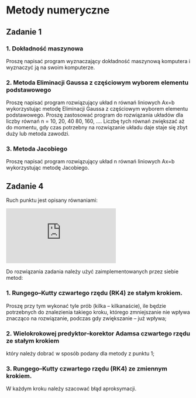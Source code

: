 # Metody numeryczne

## Zadanie 1

### 1. Dokładność maszynowa
Proszę napisać program wyznaczający dokładność maszynową komputera i wyznaczyć ją na swoim komputerze.

### 2. Metoda Eliminacji Gaussa z częściowym wyborem elementu podstawowego 
Proszę napisać program rozwiązujący układ n równań liniowych Ax=b wykorzystując metodę Eliminacji Gaussa z częściowym wyborem elementu podstawowego. Proszę zastosować program do rozwiązania układów dla liczby równań n = 10, 20, 40 80, 160, .... Liczbę tych równań zwiększać aż do momentu, gdy czas potrzebny na rozwiązanie układu daje staje się zbyt duży lub metoda zawodzi.

### 3. Metoda Jacobiego
Proszę napisać program rozwiązujący układ n równań liniowych Ax=b wykorzystując metodę Jacobiego.

## Zadanie 4

Ruch punktu jest opisany równaniami:


![equation](http://latex.codecogs.com/gif.latex?%5C%5C%20x_1%5E%7B%27%7D%3Dx_2+x_1%280.5-x_1%5E2-x_2%5E2%29%5C%5C%20%5C%5C%20x_2%5E%7B%27%7D%3D-x_1+x_2%280.5-x_1%5E2-x_2%5E2%29)

Do rozwiązania zadania należy użyć zaimplementowanych przez siebie metod:
### 1. Rungego–Kutty czwartego rzędu (RK4) ze stałym krokiem. 
Proszę przy tym wykonać tyle prób (kilka – kilkanaście), ile będzie potrzebnych do znalezienia takiego kroku, którego zmniejszanie nie wpływa znacząco na rozwiązanie, podczas gdy zwiększanie – już wpływa;

### 2. Wielokrokowej predyktor–korektor Adamsa czwartego rzędu ze stałym krokiem
który należy dobrać w sposób podany dla metody z punktu 1; 

### 3. Rungego–Kutty czwartego rzędu (RK4) ze zmiennym krokiem. 
W każdym kroku należy szacować błąd aproksymacji.
